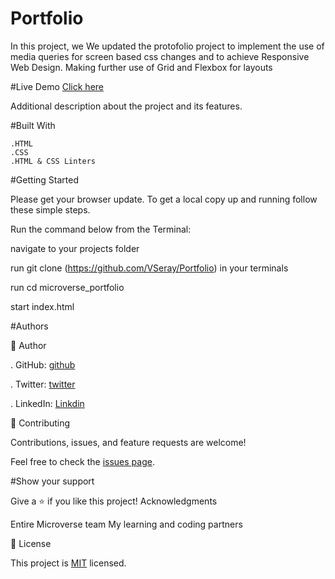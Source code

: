 # Portfolio
In this project, we We updated the protofolio project to implement the use of media queries for screen based css changes and to achieve Responsive Web Design. Making further use of Grid and Flexbox for layouts

#Live Demo
[Click here](https://vseray.github.io/Portfolio/)

Additional description about the project and its features.

#Built With

    .HTML
    .CSS
    .HTML & CSS Linters

#Getting Started

Please get your browser update. To get a local copy up and running follow these simple steps.

Run the command below from the Terminal:

navigate to your projects folder

run git clone (https://github.com/VSeray/Portfolio) in your terminals

run cd microverse_portfolio

start index.html

#Authors

👤 Author

. GitHub: [github](https://github.com/VSeray)

. Twitter: [twitter](https://twitter.com/home)

. LinkedIn: [Linkdin](https://www.linkedin.com/in/vana-seraydarian-936687191/?lipi=urn%3Ali%3Apage%3Ad_flagship3_feed%3BNyso4dw6Tz6UBL%2Fqkjvtvw%3D%3D)

🤝 Contributing

Contributions, issues, and feature requests are welcome!

Feel free to check the [issues page](https://github.com/microverseinc/readme-template/issues). 

#Show your support

Give a ⭐️ if you like this project! Acknowledgments

Entire Microverse team
My learning and coding partners

📝 License

This project is [MIT](https://github.com/microverseinc/readme-template/blob/master/MIT.md) licensed.